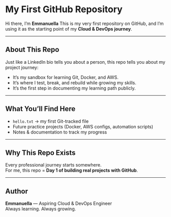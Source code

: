 #  My First GitHub Repository  

Hi there, I’m **Emmanuella** 
This is my very first repository on GitHub, and I’m using it as the starting point of my **Cloud & DevOps journey**.  

---

##  About This Repo  
Just like a LinkedIn bio tells you about a person, this repo tells you about my project journey:  
- It’s my sandbox for learning Git, Docker, and AWS.  
- It’s where I test, break, and rebuild while growing my skills.  
- It’s the first step in documenting my learning path publicly.  

---

##  What You’ll Find Here  
- `hello.txt` → my first Git-tracked file   
- Future practice projects (Docker, AWS configs, automation scripts)  
- Notes & documentation to track my progress  

---

##  Why This Repo Exists  
Every professional journey starts somewhere.  
For me, this repo = **Day 1 of building real projects with GitHub**.  

---

##  Author  
**Emmanuella** — Aspiring Cloud & DevOps Engineer   
Always learning. Always growing.  
































































































































































































































































































































































































